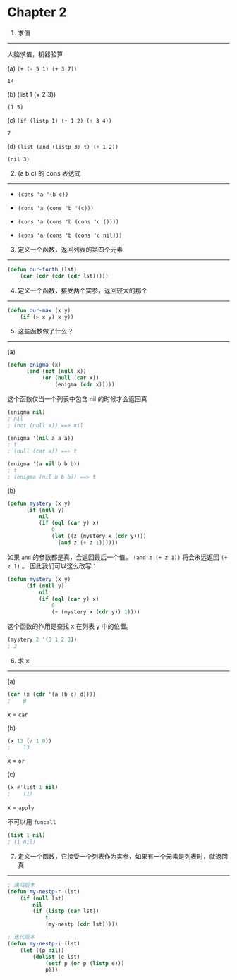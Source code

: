 Chapter 2 
=================

1. 求值
-----------------

人脑求值，机器验算

(a) `(+ (- 5 1) (+ 3 7))`

`14`

(b) (list 1 (+ 2 3))

`(1 5)`

(c) `(if (listp 1) (+ 1 2) (+ 3 4))`

`7`

(d) `(list (and (listp 3) t) (+ 1 2))`

`(nil 3)`

2. (a b c) 的 cons 表达式
-------------------------------

- `(cons 'a '(b c))`

- `(cons 'a (cons 'b '(c)))`

- `(cons 'a (cons 'b (cons 'c ())))`

- `(cons 'a (cons 'b (cons 'c nil)))`

3. 定义一个函数，返回列表的第四个元素
-----------------------------------

```lisp
(defun our-forth (lst)
    (car (cdr (cdr (cdr lst)))))
```
 
4. 定义一个函数，接受两个实参，返回较大的那个
------------------------------------------

```lisp
(defun our-max (x y)
    (if (> x y) x y))
```

5. 这些函数做了什么？
--------------------------
 
(a) 

```lisp
(defun enigma (x)
      (and (not (null x))
           (or (null (car x))
               (enigma (cdr x)))))
```

这个函数仅当一个列表中包含 nil 的时候才会返回真

```lisp
(enigma nil)
; nil
; (not (null x)) ==> nil

(enigma '(nil a a a))
; t
; (null (car x)) ==> t

(enigma '(a nil b b b))
; t
; (enigma (nil b b b)) ==> t
```

(b)

```lisp
(defun mystery (x y)
      (if (null y)
          nil
          (if (eql (car y) x)
              0
              (let ((z (mystery x (cdr y))))
                (and z (+ z 1))))))
```

如果 `and` 的参数都是真，会返回最后一个值。 `(and z (+ z 1))` 将会永远返回 `(+ z 1)` 。
因此我们可以这么改写：

```lisp
(defun mystery (x y)
      (if (null y)
          nil
          (if (eql (car y) x)
              0
              (+ (mystery x (cdr y)) 1))))
```

这个函数的作用是查找 x 在列表 y 中的位置。

```lisp
(mystery 2 '(0 1 2 3))
; 2
```

6. 求 x 
--------
 
(a) 

```lisp
(car (x (cdr '(a (b c) d))))
;    B
```

x = `car`

(b)

```lisp
(x 13 (/ 1 0))
;    13
```

x = `or`

(c)

```lisp
(x #'list 1 nil)
;    (1)
```
x = `apply`

不可以用 `funcall`

```lisp
(list 1 nil)
; (1 nil)
```

7. 定义一个函数，它接受一个列表作为实参，如果有一个元素是列表时，就返回真
-------------------------------------------------------------------

```lisp
; 递归版本
(defun my-nestp-r (lst)
    (if (null lst)
        nil
        (if (listp (car lst))
            t
            (my-nestp (cdr lst)))))

; 迭代版本
(defun my-nestp-i (lst)
    (let ((p nil))
        (dolist (e lst)
            (setf p (or p (listp e)))
            p)))
```
